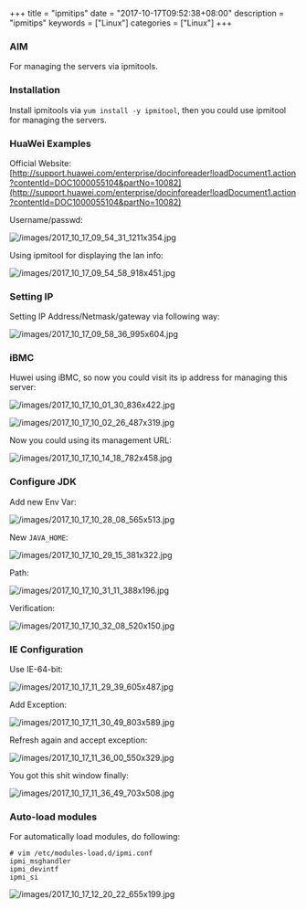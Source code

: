 +++
title = "ipmitips"
date = "2017-10-17T09:52:38+08:00"
description = "ipmitips"
keywords = ["Linux"]
categories = ["Linux"]
+++
### AIM
For managing the servers via ipmitools.

### Installation
Install ipmitools via `yum install -y ipmitool`, then you could use ipmitool
for managing the servers.    

### HuaWei Examples
Official Website:    
[http://support.huawei.com/enterprise/docinforeader!loadDocument1.action?contentId=DOC1000055104&partNo=10082](http://support.huawei.com/enterprise/docinforeader!loadDocument1.action?contentId=DOC1000055104&partNo=10082)    

Username/passwd:   

![/images/2017_10_17_09_54_31_1211x354.jpg](/images/2017_10_17_09_54_31_1211x354.jpg)

Using ipmitool for displaying the lan info:    

![/images/2017_10_17_09_54_58_918x451.jpg](/images/2017_10_17_09_54_58_918x451.jpg)

### Setting IP
Setting IP Address/Netmask/gateway via following way:    

![/images/2017_10_17_09_58_36_995x604.jpg](/images/2017_10_17_09_58_36_995x604.jpg)

### iBMC
Huwei using iBMC, so now you could visit its ip address for managing this
server:    

![/images/2017_10_17_10_01_30_836x422.jpg](/images/2017_10_17_10_01_30_836x422.jpg)

![/images/2017_10_17_10_02_26_487x319.jpg](/images/2017_10_17_10_02_26_487x319.jpg)

Now you could using its management URL:    

![/images/2017_10_17_10_14_18_782x458.jpg](/images/2017_10_17_10_14_18_782x458.jpg)

### Configure JDK
Add new Env Var:    

![/images/2017_10_17_10_28_08_565x513.jpg](/images/2017_10_17_10_28_08_565x513.jpg)

New `JAVA_HOME`:    

![/images/2017_10_17_10_29_15_381x322.jpg](/images/2017_10_17_10_29_15_381x322.jpg)

Path:    

![/images/2017_10_17_10_31_11_388x196.jpg](/images/2017_10_17_10_31_11_388x196.jpg)

Verification:    

![/images/2017_10_17_10_32_08_520x150.jpg](/images/2017_10_17_10_32_08_520x150.jpg)

### IE Configuration
Use IE-64-bit:    

![/images/2017_10_17_11_29_39_605x487.jpg](/images/2017_10_17_11_29_39_605x487.jpg)

Add Exception:    

![/images/2017_10_17_11_30_49_803x589.jpg](/images/2017_10_17_11_30_49_803x589.jpg)

Refresh again and accept exception:    

![/images/2017_10_17_11_36_00_550x329.jpg](/images/2017_10_17_11_36_00_550x329.jpg)

You got this shit window finally:    

![/images/2017_10_17_11_36_49_703x508.jpg](/images/2017_10_17_11_36_49_703x508.jpg)

### Auto-load modules
For automatically load modules, do following:    

```
# vim /etc/modules-load.d/ipmi.conf
ipmi_msghandler
ipmi_devintf
ipmi_si
```

![/images/2017_10_17_12_20_22_655x199.jpg](/images/2017_10_17_12_20_22_655x199.jpg)

